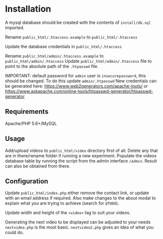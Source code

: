 # Installation
A mysql database should be created with the contents of `install/db.sql` imported.

Rename `public_html/.htaccess.example` to `public_html/.htaccess`

Update the database credentials in `public_html/.htaccess`

Rename `public_html/admin/.htaccess.example` to `public_html/admin/.htaccess`
Update `public_html/admin/.htaccess` file to point to the absolute path of the `.htpasswd` file.

IMPORTANT: default password for `admin` user is `insecurepassword`, this should be changed. To do this update `admin/.htpasswd`
New credentials can be generated here: https://www.web2generators.com/apache-tools/ or https://www.askapache.com/online-tools/htpasswd-generator/htpasswd-generator


## Requirements
Apache/PHP 5.6+/MySQL

## Usage
Add/upload videos to `public_html/video` directory first of all. Delete any that are in there/rename folder if running a new experiment.
Populate the videos database table by running the script from the admin interface `/admin`. Result can also be obtained from there.

## Configuration
Update `public_html/index.php` either remove the contact link, or update with an
email address if required. Also make changes to the about modal to explain what you are trying to achieve (search for `@TODO`).

Update width and height of the `<video>` tag to suit your videos.

Generating the next video to be displayed can be adjusted to your needs `nextvideo.php` is the most basic. `nextvideo2.php` gives an idea of what you could do.

